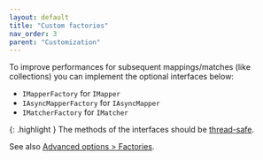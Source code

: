 ```yaml
---
layout: default
title: "Custom factories"
nav_order: 3
parent: "Customization"
---
```


To improve performances for subsequent mappings/matches (like collections) you can implement the optional interfaces below:
- `IMapperFactory` for `IMapper`
- `IAsyncMapperFactory` for `IAsyncMapper`
- `IMatcherFactory` for `IMatcher`

{: .highlight }
The methods of the interfaces should be [thread-safe](/advanced-options/thread-safety).

See also [Advanced options > Factories](/advanced-options/factories).